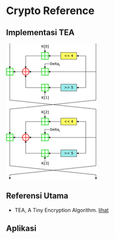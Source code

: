 # Crypto Reference

## Implementasi TEA

![Struktur TEA](struktur.png)

## Referensi Utama

* TEA, A Tiny Encryption Algorithm. [lihat](tea.pdf)

## Aplikasi
